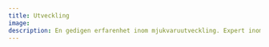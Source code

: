 ```yaml
---
title: Utveckling
image: 
description: En gedigen erfarenhet inom mjukvaruutveckling. Expert inom .NET och Microsoft stacken. 
---
```

